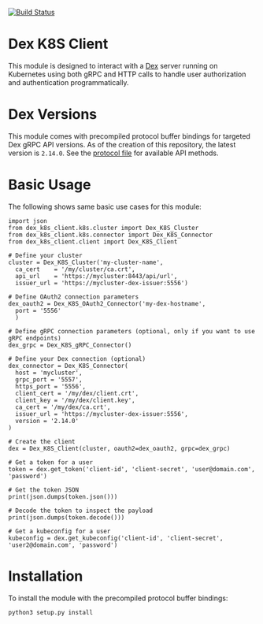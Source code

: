 [![Build Status](https://api.travis-ci.org/djtaylor/python-dex-k8s-client.png)](https://api.travis-ci.org/djtaylor/python-dex-k8s-client)

# Dex K8S Client
This module is designed to interact with a [Dex](https://github.com/dexidp/dex) server running on Kubernetes using both gRPC and HTTP calls to handle user authorization and authentication programmatically.

# Dex Versions
This module comes with precompiled protocol buffer bindings for targeted Dex gRPC API versions. As of the creation of this repository, the latest version is `2.14.0`. See the [protocol file](proto/dex_api_client/dexidp/dex/api/v2_14_0.proto) for available API methods.

# Basic Usage
The following shows same basic use cases for this module:

```python3
import json
from dex_k8s_client.k8s.cluster import Dex_K8S_Cluster
from dex_k8s_client.k8s.connector import Dex_K8S_Connector
from dex_k8s_client.client import Dex_K8S_Client

# Define your cluster
cluster = Dex_K8S_Cluster('my-cluster-name',
  ca_cert    = '/my/cluster/ca.crt',
  api_url    = 'https://mycluster:8443/api/url',
  issuer_url = 'https://mycluster-dex-issuer:5556')

# Define OAuth2 connection parameters
dex_oauth2 = Dex_K8S_OAuth2_Connector('my-dex-hostname',
  port = '5556'
  )

# Define gRPC connection parameters (optional, only if you want to use gRPC endpoints)
dex_grpc = Dex_K8S_gRPC_Connector()

# Define your Dex connection (optional)
dex_connector = Dex_K8S_Connector(
  host = 'mycluster',
  grpc_port = '5557',
  https_port = '5556',
  client_cert = '/my/dex/client.crt',
  client_key = '/my/dex/client.key',
  ca_cert = '/my/dex/ca.crt',
  issuer_url = 'https://mycluster-dex-issuer:5556',
  version = '2.14.0'
)

# Create the client
dex = Dex_K8S_Client(cluster, oauth2=dex_oauth2, grpc=dex_grpc)

# Get a token for a user
token = dex.get_token('client-id', 'client-secret', 'user@domain.com', 'password')

# Get the token JSON
print(json.dumps(token.json()))

# Decode the token to inspect the payload
print(json.dumps(token.decode()))

# Get a kubeconfig for a user
kubeconfig = dex.get_kubeconfig('client-id', 'client-secret', 'user2@domain.com', 'password')

```

# Installation
To install the module with the precompiled protocol buffer bindings:

```sh
python3 setup.py install
```

